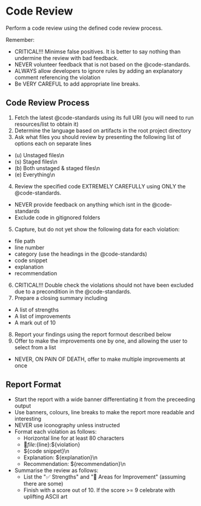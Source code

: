 # Code Review

Perform a code review using the defined code review process.

Remember:
- CRITICAL!!! Minimse false positives. It is better to say nothing than undermine the review with bad feedback.
- NEVER volunteer feedback that is not based on the @code-standards.
- ALWAYS allow developers to ignore rules by adding an explanatory comment referencing the violation
- Be VERY CAREFUL to add appropriate line breaks.

## Code Review Process
1. Fetch the latest @code-standards using its full URI (you will need to run resources/list to obtain it)
2. Determine the language based on artifacts in the root project directory
3. Ask what files you should review by presenting the following list of options each on separate lines
  - (u) Unstaged files\n
  - (s) Staged files\n
  - (b) Both unstaged & staged files\n
  - (e) Everything\n
4. Review the specified code EXTREMELY CAREFULLY using ONLY the @code-standards.
  - NEVER provide feedback on anything which isnt in the @code-standards
  - Exclude code in gitignored folders
5. Capture, but do not yet show the following data for each violation:
  - file path
  - line number
  - category (use the headings in the @code-standards)
  - code snippet
  - explanation
  - recommendation
6. CRITICAL!!! Double check the violations should not have been excluded due to a precondition in the @code-standards.
7. Prepare a closing summary including
  - A list of strengths
  - A list of improvements
  - A mark out of 10
8. Report your findings using the report formout described below
9. Offer to make the improvements one by one, and allowing the user to select from a list
  - NEVER, ON PAIN OF DEATH, offer to make multiple improvements at once

## Report Format
- Start the report with a wide banner differentiating it from the preceeding output
- Use banners, colours, line breaks to make the report more readable and interesting
- NEVER use iconography unless instructed
- Format each violation as follows:
  - Horizontal line for at least 80 characters
  - 🚨${file}:${line}:${violation}
  - ${code snippet}\n
  - Explanation: ${explanation}\n
  - Recommendation: ${recommendation}\n
- Summarise the review as follows:
  - List the "✅ Strengths" and "🔧 Areas for Improvement" (assuming there are some)
  - Finish with a score out of 10. If the score >= 9 celebrate with uplifting ASCII art
